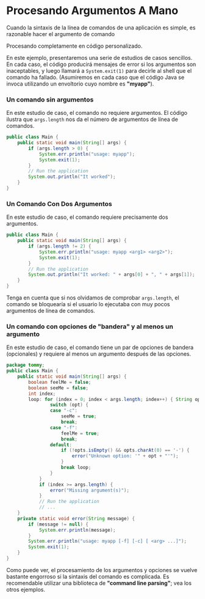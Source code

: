 # Procesando Argumentos A Mano
Cuando la sintaxis de la línea de comandos de una aplicación es simple, es razonable hacer el argumento de comando

Procesando completamente en código personalizado.

En este ejemplo, presentaremos una serie de estudios de casos sencillos.
En cada caso, el código producirá mensajes de error si los argumentos son inaceptables, y luego llamará a `System.exit(1)`
para decirle al shell que el comando ha fallado. 
(Asumiremos en cada caso que el código Java se invoca utilizando un envoltorio cuyo nombre es **"myapp"**).

### Un comando sin argumentos
En este estudio de caso, el comando no requiere argumentos. El código ilustra que `args.length` nos da el número de argumentos de línea de comandos.
```java
public class Main {
    public static void main(String[] args) {
        if (args.length > 0) {
            System.err.println("usage: myapp");
            System.exit(1);
        }
        // Run the application
        System.out.println("It worked");
    }
}
```

### Un Comando Con Dos Argumentos
En este estudio de caso, el comando requiere precisamente dos argumentos.
```java
public class Main {
    public static void main(String[] args) {
        if (args.length != 2) {
            System.err.println("usage: myapp <arg1> <arg2>");
            System.exit(1);
        }
        // Run the application
        System.out.println("It worked: " + args[0] + ", " + args[1]);
    }
}
```

Tenga en cuenta que si nos olvidamos de comprobar `args.length`,
el comando se bloquearía si el usuario lo ejecutaba con muy pocos argumentos de línea de comandos.

### Un comando con opciones de "bandera" y al menos un argumento

En este estudio de caso, el comando tiene un par de opciones de bandera (opcionales) y requiere al menos un argumento después de las opciones.

```java
package tommy; 
public class Main {
    public static void main(String[] args) { 
        boolean feelMe = false;
        boolean seeMe = false;
        int index;
        loop: for (index = 0; index < args.length; index++) { String opt = args[index];
                switch (opt) {
                case "-c":
                    seeMe = true;
                    break;
                case "-f":
                    feelMe = true;
                    break; 
                default:
                    if (!opts.isEmpty() && opts.charAt(0) == '-') {
                        error("Unknown option: '" + opt + "'");
                    }
                    break loop; 
                }
            }
            if (index >= args.length) {
                error("Missing argument(s)");
            }
            // Run the application
            // ...
    }
    private static void error(String message) { 
        if (message != null) {
            System.err.println(message);
        }
        System.err.println("usage: myapp [-f] [-c] [ <arg> ...]");
        System.exit(1);
    }
}
```
Como puede ver, el procesamiento de los argumentos y opciones se vuelve bastante engorroso si la sintaxis del comando es complicada.
Es recomendable utilizar una biblioteca de **"command line parsing"**; vea los otros ejemplos.